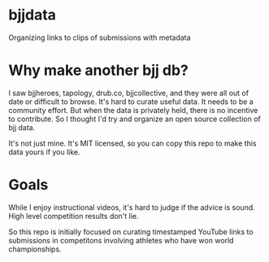 # bjjdata

Organizing links to clips of submissions with metadata

# Why make another bjj db?

I saw bjjheroes, tapology, drub.co, bjjcollective, and they were all out of date or difficult to browse. It's hard to curate useful data. It needs to be a community effort.
But when the data is privately held, there is no incentive to contribute. So I thought I'd try and organize an open source collection of bjj data.

It's not just mine. It's MIT licensed, so you can copy this repo to make this data yours if you like.

# Goals

While I enjoy instructional videos, it's hard to judge if the advice is sound. High level competition results don't lie.

So this repo is initially focused on curating timestamped YouTube links to submissions in competitons involving athletes who have won world championships.

